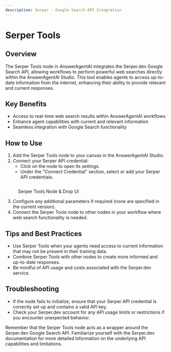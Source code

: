 ```yaml
---
description: Serper - Google Search API Integration
---
```


# Serper Tools

## Overview

The Serper Tools node in AnswerAgentAI integrates the Serper.dev Google Search API, allowing workflows to perform powerful web searches directly within the AnswerAgentAI Studio. This tool enables agents to access up-to-date information from the internet, enhancing their ability to provide relevant and current responses.

## Key Benefits

-   Access to real-time web search results within AnswerAgentAI workflows
-   Enhance agent capabilities with current and relevant information
-   Seamless integration with Google Search functionality

## How to Use

1. Add the Serper Tools node to your canvas in the AnswerAgentAI Studio.
2. Connect your Serper API credential:
    - Click on the node to open its settings.
    - Under the "Connect Credential" section, select or add your Serper API credentials.

<!-- TODO: Screenshot of the Serper Tools node settings, highlighting the credential connection -->
<figure><img src="/.gitbook/assets/screenshots/serperapi.png" alt="" /><figcaption><p> Serper Tools Node    &#x26; Drop UI</p></figcaption></figure>

3. Configure any additional parameters if required (none are specified in the current version).
4. Connect the Serper Tools node to other nodes in your workflow where web search functionality is needed.

## Tips and Best Practices

-   Use Serper Tools when your agents need access to current information that may not be present in their training data.
-   Combine Serper Tools with other nodes to create more informed and up-to-date responses.
-   Be mindful of API usage and costs associated with the Serper.dev service.

## Troubleshooting

-   If the node fails to initialize, ensure that your Serper API credential is correctly set up and contains a valid API key.
-   Check your Serper.dev account for any API usage limits or restrictions if you encounter unexpected behavior.

<!-- TODO: Screenshot showing where to check API usage in the Serper.dev dashboard -->

Remember that the Serper Tools node acts as a wrapper around the Serper.dev Google Search API. Familiarize yourself with the Serper.dev documentation for more detailed information on the underlying API capabilities and limitations.
